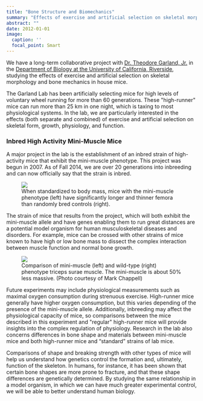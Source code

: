 ```yaml
---
title: "Bone Structure and Biomechanics"
summary: "Effects of exercise and artificial selection on skeletal morphology and bone mechanics"
abstract: ""
date: 2012-01-01
image:
  caption: ''
  focal_point: Smart
---
```


We have a long-term collaborative project with [Dr. Theodore Garland,
Jr.](http://biology.ucr.edu/people/faculty/Garland.html) in the
[Department of Biology at the University of California,
Riverside](http://biology.ucr.edu/), studying the effects of exercise
and artificial selection on skeletal morphology and bone mechanics in
house mice.

The Garland Lab has been artificially selecting mice for high levels
of voluntary wheel running for more than 60 generations. These
"high-runner" mice can run more than 25 km in one night, which is
taxing to most physiological systems. In the lab, we are particularly
interested in the effects (both separate and combined) of exercise
and artificial selection on skeletal form, growth, physiology, and
function.

### Inbred High Activity Mini-Muscle Mice

A major project in the lab is the establishment of an inbred strain
of high-activity mice that exhibit the mini-muscle phenotype. This
project was begun in 2007. As of Fall 2014, we are over 20
generations into inbreeding and can now officially say that the
strain is inbred.

<figure>
<img src="/img/mice_1.png">
<figcaption>When standardized to body mass, mice with the mini-muscle phenotype (left) have significantly longer and thinner femora than randomly bred controls (right).</figcaption>
</figure>
    
The strain of mice that results from the project, which will both
exhibit the mini-muscle allele and have genes enabling them to run
great distances are a potential model organism for human
musculoskeletal diseases and disorders. For example, mice can be
crossed with other strains of mice known to have high or low bone
mass to dissect the complex interaction between muscle function and
normal bone growth.

<figure>
<img src="/img/mice_2.png">
<figcaption>Comparison of mini-muscle (left) and wild-type (right) phenotype triceps surae muscle. The mini-muscle is about 50% less massive. (Photo courtesy of Mark Chappell)</figcaption>
</figure>

Future experiments may include physiological measurements such as
maximal oxygen consumption during strenuous exercise. High-runner
mice generally have higher oxygen consumption, but this varies
depending of the presence of the mini-muscle allele. Additionally,
inbreeding may affect the physiological capacity of mice, so
comparisons between the mice described in this experiment and
"regular" high-runner mice will provide insights into the complex
regulation of physiology. Research in the lab also concerns
differences in bone shape and materials between mini-muscle mice and
both high-runner mice and “standard” strains of lab mice.

Comparisons of shape and breaking strength with other types of mice
will help us understand how genetics control the formation and,
ultimately, function of the skeleton. In humans, for instance, it has
been shown that certain bone shapes are more prone to fracture, and
that these shape differences are genetically determined. By studying
the same relationship in a model organism, in which we can have much
greater experimental control, we will be able to better understand
human biology.

